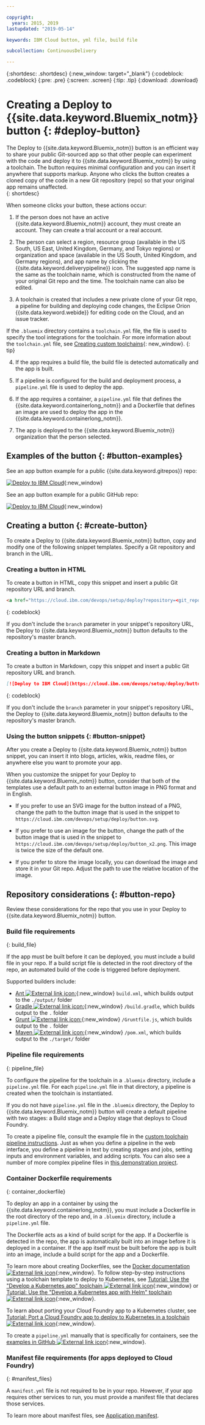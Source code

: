```yaml
---

copyright:
  years: 2015, 2019
lastupdated: "2019-05-14"

keywords: IBM Cloud button, yml file, build file

subcollection: ContinuousDelivery

---
```


{:shortdesc: .shortdesc}
{:new_window: target="_blank"}
{:codeblock: .codeblock}
{:pre: .pre}
{:screen: .screen}
{:tip: .tip}
{:download: .download}


# Creating a Deploy to {{site.data.keyword.Bluemix_notm}} button {: #deploy-button}

The Deploy to {{site.data.keyword.Bluemix_notm}} button is an efficient way to share your public Git-sourced app so that other people can experiment with the code and deploy it to {{site.data.keyword.Bluemix_notm}} by using a toolchain. The button requires minimal configuration and you can insert it anywhere that supports markup. Anyone who clicks the button creates a cloned copy of the code in a new Git repository (repo) so that your original app remains unaffected.  
{: shortdesc}

When someone clicks your button, these actions occur:

1. If the person does not have an active {{site.data.keyword.Bluemix_notm}} account, they must create an account. They can create a trial account or a real account.

2. The person can select a region, resource group (available in the US South, US East, United Kingdom, Germany, and Tokyo regions) or organization and space (available in the US South, United Kingdom, and Germany regions), and app name by clicking the {{site.data.keyword.deliverypipeline}} icon. The suggested app name is the same as the toolchain name, which is constructed from the name of your original Git repo and the time. The toolchain name can also be edited.

3. A toolchain is created that includes a new private clone of your Git repo, a pipeline for building and deploying code changes, the Eclipse Orion {{site.data.keyword.webide}} for editing code on the Cloud, and an issue tracker.

  If the `.bluemix` directory contains a `toolchain.yml` file, the file is used to specify the tool integrations for the toolchain. For more information about the `toolchain.yml` file, see [Creating custom toolchains](/docs/services/ContinuousDelivery?topic=ContinuousDelivery-toolchains_custom){: new_window}.
  {: tip}

4. If the app requires a build file, the build file is detected automatically and the app is built.

5. If a pipeline is configured for the build and deployment process, a `pipeline.yml` file is used to deploy the app.

6. If the app requires a container, a `pipeline.yml` file that defines the {{site.data.keyword.containerlong_notm}} and a Dockerfile that defines an image are used to deploy the app in the {{site.data.keyword.containerlong_notm}}.

7. The app is deployed to the {{site.data.keyword.Bluemix_notm}} organization that the person selected.

## Examples of the button {: #button-examples}

See an app button example for a public {{site.data.keyword.gitrepos}} repo:

[![Deploy to IBM Cloud](https://cloud.ibm.com/devops/setup/deploy/button.png)](https://cloud.ibm.com/devops/setup/deploy?repository=https://git.ng.bluemix.net/idsorg/sample-java-cloudant){:new_window}

See an app button example for a public GitHub repo:

[![Deploy to IBM Cloud](https://cloud.ibm.com/devops/setup/deploy/button.png)](https://cloud.ibm.com/devops/setup/deploy?repository=https://github.com/open-toolchain/starfighter){:new_window}

## Creating a button {: #create-button}

To create a Deploy to {{site.data.keyword.Bluemix_notm}} button, copy and modify one of the following snippet templates. Specify a Git repository and branch in the URL.

### Creating a button in HTML

To create a button in HTML, copy this snippet and insert a public Git repository URL and branch.

```HTML
<a href="https://cloud.ibm.com/devops/setup/deploy?repository=<git_repository_URL>&branch=<git_branch>"><img src="https://cloud.ibm.com/devops/setup/deploy/button.png" alt="Deploy to IBM Cloud"></a>
```
{: codeblock}

If you don't include the `branch` parameter in your snippet's repository URL, the Deploy to {{site.data.keyword.Bluemix_notm}} button defaults to the repository's master branch.

### Creating a button in Markdown

To create a button in Markdown, copy this snippet and insert a public Git repository URL and branch.

```Markdown
[![Deploy to IBM Cloud](https://cloud.ibm.com/devops/setup/deploy/button.png)](https://cloud.ibm.com/devops/setup/deploy?repository=<git_repository_URL>&branch=<git_branch>)
```
{: codeblock}

If you don't include the `branch` parameter in your snippet's repository URL, the Deploy to {{site.data.keyword.Bluemix_notm}} button defaults to the repository's master branch.

### Using the button snippets {: #button-snippet}

After you create a Deploy to {{site.data.keyword.Bluemix_notm}} button snippet, you can insert it into blogs, articles, wikis, readme files, or anywhere else you want to promote your app.

When you customize the snippet for your Deploy to {{site.data.keyword.Bluemix_notm}} button, consider that both of the templates use a default path to an external button image in PNG format and in English.

* If you prefer to use an SVG image for the button instead of a PNG, change the path to the button image that is used in the snippet to `https://cloud.ibm.com/devops/setup/deploy/button.svg`.

* If you prefer to use an image for the button, change the path of the button image that is used in the snippet to `https://cloud.ibm.com/devops/setup/deploy/button_x2.png`. This image is twice the size of the default one.

* If you prefer to store the image locally, you can download the image and store it in your Git repo. Adjust the path to use the relative location of the image.

## Repository considerations {: #button-repo}

Review these considerations for the repo that you use in your Deploy to {{site.data.keyword.Bluemix_notm}} button.


### Build file requirements
{: build_file}

If the app must be built before it can be deployed, you must include a build file in your repo. If a build script file is detected in the root directory of the repo, an automated build of the code is triggered before deployment.

Supported builders include:

* [Ant ![External link icon](../../icons/launch-glyph.svg "External link icon"):](http://ant.apache.org/manual/using.html){:new_window} `build.xml`, which builds output to the `./output/` folder
* [Gradle ![External link icon](../../icons/launch-glyph.svg "External link icon"):](https://docs.gradle.org/current/userguide/getting_started.html){:new_window} `/build.gradle`, which builds output to the `.` folder
* [Grunt ![External link icon](../../icons/launch-glyph.svg "External link icon"):](http://gruntjs.com/getting-started#the-gruntfile){:new_window} `/Gruntfile.js`, which builds output to the `.` folder
* [Maven ![External link icon](../../icons/launch-glyph.svg "External link icon"):](http://maven.apache.org/guides/introduction/introduction-to-the-pom.html){:new_window} `/pom.xml`, which builds output to the `./target/` folder

### Pipeline file requirements
{: pipeline_file}

To configure the pipeline for the toolchain in a `.bluemix` directory, include a `pipeline.yml` file. For each `pipeline.yml` file in that directory, a pipeline is created when the toolchain is instantiated.

If you do not have `pipeline.yml` file in the `.bluemix` directory, the Deploy to {{site.data.keyword.Bluemix_notm}} button will create a default pipeline with two stages: a Build stage and a Deploy stage that deploys to Cloud Foundry.

To create a pipeline file, consult the example file in the [custom toolchain pipeline instructions](/docs/services/ContinuousDelivery?topic=ContinuousDelivery-toolchains_custom#toolchains_custom_pipeline_yml). Just as when you define a pipeline in the web interface, you define a pipeline in text by creating stages and jobs, setting inputs and environment variables, and adding scripts. You can also see a number of more complex pipeline files in [this demonstration project](https://github.com/open-toolchain/toolchain-demo/tree/master/.bluemix).

### Container Dockerfile requirements
{: container_dockerfile}

To deploy an app in a container by using the {{site.data.keyword.containerlong_notm}}, you must include a Dockerfile in the root directory of the repo and, in a `.bluemix` directory, include a `pipeline.yml` file.

The Dockerfile acts as a kind of build script for the app. If a Dockerfile is detected in the repo, the app is automatically built into an image before it is deployed in a container. If the app itself must be built before the app is built into an image, include a build script for the app and a Dockerfile.

To learn more about creating Dockerfiles, see the [Docker documentation ![External link icon](../../icons/launch-glyph.svg "External link icon")](https://docs.docker.com/reference/builder/){:new_window}. To follow step-by-step instructions using a toolchain template to deploy to Kubernetes, see [Tutorial: Use the "Develop a Kubernetes app" toolchain ![External link icon](../../icons/launch-glyph.svg "External link icon")](https://www.ibm.com/cloud/garage/tutorials/use-develop-kubernetes-app-toolchain?task=0){:new_window} or [Tutorial: Use the "Develop a Kubernetes app with Helm" toolchain ![External link icon](../../icons/launch-glyph.svg "External link icon")](https://www.ibm.com/cloud/garage/tutorials/use-develop-kubernetes-app-with-helm-toolchain?task=0){:new_window}.

To learn about porting your Cloud Foundry app to a Kubernetes cluster, see [Tutorial: Port a Cloud Foundry app to deploy to Kubernetes in a toolchain ![External link icon](../../icons/launch-glyph.svg "External link icon")](https://www.ibm.com/cloud/garage/tutorials/port-a-cf-app-to-deploy-to-kubernetes-in-a-toolchain?task=0){:new_window}.  

To create a `pipeline.yml` manually that is specifically for containers, see the [examples in GitHub ![External link icon](../../icons/launch-glyph.svg "External link icon")](https://github.com/Puquios/){:new_window}.

### Manifest file requirements (for apps deployed to Cloud Foundry)
{: #manifest_files}

A `manifest.yml` file is not required to be in your repo. However, if your app requires other services to run, you must provide a manifest file that declares those services.

To learn more about manifest files, see [Application manifest](/docs/cloud-foundry?topic=cloud-foundry-deploy_apps#appmanifest). 
